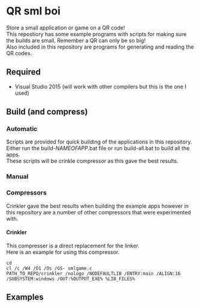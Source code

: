 # QR sml boi
Store a small application or game on a QR code!  
This repostiory has some example programs with scripts for making sure the builds are small. Remember a QR can only be so big!  
Also included in this repository are programs for generating and reading the QR codes. 

## Required
 - Visual Studio 2015 (will work with other compilers but this is the one I used)

## Build (and compress)
### Automatic
Scripts are provided for quick building of the applications in this repository.  
Either run the build-*NAMEOFAPP*.bat file or run build-all.bat to build all the apps.  
These scripts will be crinkle compressor as this gave the best results. 

### Manual


### Compressors
Crinkler gave the best results when building the example apps however in this repository are a number of other compressors that were experimented with.   
#### Crinkler
This compresser is a direct replacement for the linker.  
Here is an example for using this compressor.
```
cd 
cl /c /W4 /O1 /Os /GS- smlgame.c
PATH_TO_REPO/crinkler /nologo /NODEFAULTLIB /ENTRY:main /ALIGN:16 /SUBSYSTEM:windows /OUT:%OUTPUT_EXE% %LIB_FILES%
```

## Examples
